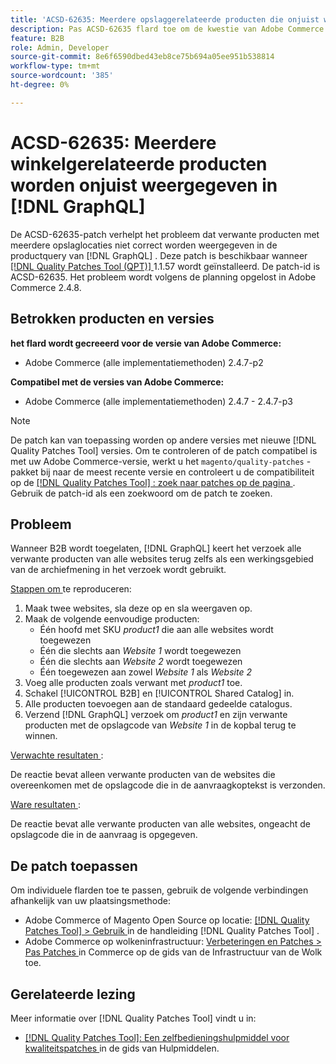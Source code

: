 ```yaml
---
title: 'ACSD-62635: Meerdere opslaggerelateerde producten die onjuist worden weergegeven in  [!DNL GraphQL]'
description: Pas ACSD-62635 flard toe om de kwestie van Adobe Commerce te bevestigen waar de multi-store verwante producten niet behoorlijk in de  [!DNL GraphQL]  productvraag tonen.
feature: B2B
role: Admin, Developer
source-git-commit: 8e6f6590dbed43eb8ce75b694a05ee951b538814
workflow-type: tm+mt
source-wordcount: '385'
ht-degree: 0%

---
```


# ACSD-62635: Meerdere winkelgerelateerde producten worden onjuist weergegeven in [!DNL GraphQL]

De ACSD-62635-patch verhelpt het probleem dat verwante producten met meerdere opslaglocaties niet correct worden weergegeven in de productquery van [!DNL GraphQL] . Deze patch is beschikbaar wanneer [[!DNL Quality Patches Tool (QPT)] ](https://experienceleague.adobe.com/docs/commerce-operations/tools/quality-patches-tool/usage.html?lang=nl-NL) 1.1.57 wordt geïnstalleerd. De patch-id is ACSD-62635. Het probleem wordt volgens de planning opgelost in Adobe Commerce 2.4.8.

## Betrokken producten en versies

**het flard wordt gecreeerd voor de versie van Adobe Commerce:**

* Adobe Commerce (alle implementatiemethoden) 2.4.7-p2

**Compatibel met de versies van Adobe Commerce:**

* Adobe Commerce (alle implementatiemethoden) 2.4.7 - 2.4.7-p3

>[!NOTE]
>
>De patch kan van toepassing worden op andere versies met nieuwe [!DNL Quality Patches Tool] versies. Om te controleren of de patch compatibel is met uw Adobe Commerce-versie, werkt u het `magento/quality-patches` -pakket bij naar de meest recente versie en controleert u de compatibiliteit op de [[!DNL Quality Patches Tool] : zoek naar patches op de pagina ](https://experienceleague.adobe.com/tools/commerce-quality-patches/index.html?lang=nl-NL) . Gebruik de patch-id als een zoekwoord om de patch te zoeken.

## Probleem

Wanneer B2B wordt toegelaten, [!DNL GraphQL] keert het verzoek alle verwante producten van alle websites terug zelfs als een werkingsgebied van de archiefmening in het verzoek wordt gebruikt.

<u> Stappen om </u> te reproduceren:

1. Maak twee websites, sla deze op en sla weergaven op.
1. Maak de volgende eenvoudige producten:
   * Één hoofd met SKU *product1* die aan alle websites wordt toegewezen
   * Één die slechts aan *Website 1* wordt toegewezen
   * Één die slechts aan *Website 2* wordt toegewezen
   * Één toegewezen aan zowel *Website 1* als *Website 2*
1. Voeg alle producten zoals verwant met *product1* toe.
1. Schakel [!UICONTROL B2B] en [!UICONTROL Shared Catalog] in.
1. Alle producten toevoegen aan de standaard gedeelde catalogus.
1. Verzend [!DNL GraphQL] verzoek om *product1* en zijn verwante producten met de opslagcode van *Website 1* in de kopbal terug te winnen.

<u> Verwachte resultaten </u>:

De reactie bevat alleen verwante producten van de websites die overeenkomen met de opslagcode die in de aanvraagkoptekst is verzonden.

<u> Ware resultaten </u>:

De reactie bevat alle verwante producten van alle websites, ongeacht de opslagcode die in de aanvraag is opgegeven.

## De patch toepassen

Om individuele flarden toe te passen, gebruik de volgende verbindingen afhankelijk van uw plaatsingsmethode:

* Adobe Commerce of Magento Open Source op locatie: [[!DNL Quality Patches Tool]  > Gebruik ](/help/tools/quality-patches-tool/usage.md) in de handleiding [!DNL Quality Patches Tool] .
* Adobe Commerce op wolkeninfrastructuur: [ Verbeteringen en Patches > Pas Patches ](https://experienceleague.adobe.com/docs/commerce-cloud-service/user-guide/develop/upgrade/apply-patches.html?lang=nl-NL) in Commerce op de gids van de Infrastructuur van de Wolk toe.

## Gerelateerde lezing

Meer informatie over [!DNL Quality Patches Tool] vindt u in:

* [[!DNL Quality Patches Tool]: Een zelfbedieningshulpmiddel voor kwaliteitspatches ](/help/tools/quality-patches-tool/quality-patches-tool-to-self-serve-quality-patches.md) in de gids van Hulpmiddelen.
